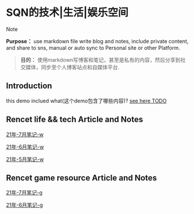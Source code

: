 # SQN的技术|生活|娱乐空间
> [!NOTE]
> **Purpose：** use markdown file write blog and notes, include private content, and share to sns, manual or auto sync to Personal site or other Platform.

> **目的：** 使用markdown写博客和笔记，甚至是私有的内容，然后分享到社交媒体，同步至个人博客站点和自媒体平台.

## Introduction

this demo inclued what(这个demo包含了哪些内容)? [see here TODO](READEME)

## Rencet life && tech Article and Notes

[21年-7月笔记-w](c/w/notes/21-7.md)

[21年-6月笔记-w](c/w/notes/21-6.md)

[21年-5月笔记-w](c/w/notes/21-5.md)

## Rencet game resource Article and Notes

[21年-7月笔记-g](c/g/notes/21-6.md)

[21年-6月笔记-g](c/g/notes/21-6.md)

